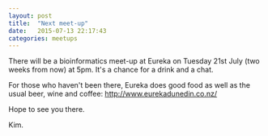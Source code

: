 ```yaml
---
layout: post
title:  "Next meet-up"
date:   2015-07-13 22:17:43
categories: meetups
---
```

There will be a bioinformatics meet-up at Eureka on Tuesday 21st July
(two weeks from now) at 5pm.  It's a chance for a drink and a chat.

For those who haven't been there, Eureka does good food as well as the
usual beer, wine and coffee:
  http://www.eurekadunedin.co.nz/

Hope to see you there.

Kim.
